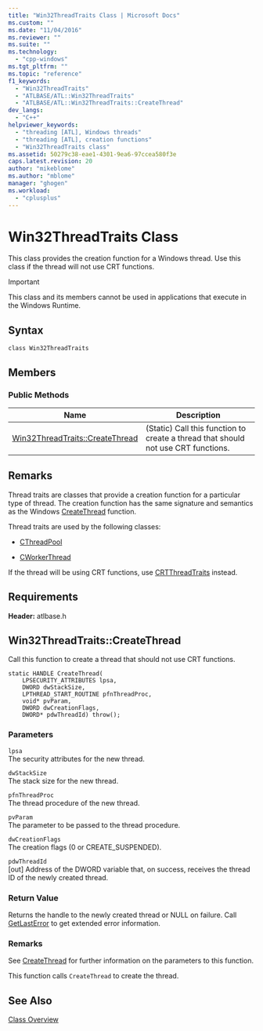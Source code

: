 ```yaml
---
title: "Win32ThreadTraits Class | Microsoft Docs"
ms.custom: ""
ms.date: "11/04/2016"
ms.reviewer: ""
ms.suite: ""
ms.technology: 
  - "cpp-windows"
ms.tgt_pltfrm: ""
ms.topic: "reference"
f1_keywords: 
  - "Win32ThreadTraits"
  - "ATLBASE/ATL::Win32ThreadTraits"
  - "ATLBASE/ATL::Win32ThreadTraits::CreateThread"
dev_langs: 
  - "C++"
helpviewer_keywords: 
  - "threading [ATL], Windows threads"
  - "threading [ATL], creation functions"
  - "Win32ThreadTraits class"
ms.assetid: 50279c38-eae1-4301-9ea6-97ccea580f3e
caps.latest.revision: 20
author: "mikeblome"
ms.author: "mblome"
manager: "ghogen"
ms.workload: 
  - "cplusplus"
---
```

# Win32ThreadTraits Class
This class provides the creation function for a Windows thread. Use this class if the thread will not use CRT functions.  
  
> [!IMPORTANT]
>  This class and its members cannot be used in applications that execute in the Windows Runtime.  
  
## Syntax  
  
```
class Win32ThreadTraits
```  
  
## Members  
  
### Public Methods  
  
|Name|Description|  
|----------|-----------------|  
|[Win32ThreadTraits::CreateThread](#createthread)|(Static) Call this function to create a thread that should not use CRT functions.|  
  
## Remarks  
 Thread traits are classes that provide a creation function for a particular type of thread. The creation function has the same signature and semantics as the Windows [CreateThread](http://msdn.microsoft.com/library/windows/desktop/ms682453) function.  
  
 Thread traits are used by the following classes:  
  
- [CThreadPool](../../atl/reference/cthreadpool-class.md)  
  
- [CWorkerThread](../../atl/reference/cworkerthread-class.md)  
  
 If the thread will be using CRT functions, use [CRTThreadTraits](../../atl/reference/crtthreadtraits-class.md) instead.  
  
## Requirements  
 **Header:** atlbase.h  
  
##  <a name="createthread"></a>  Win32ThreadTraits::CreateThread  
 Call this function to create a thread that should not use CRT functions.  
  
```
static HANDLE CreateThread(
    LPSECURITY_ATTRIBUTES lpsa,
    DWORD dwStackSize,
    LPTHREAD_START_ROUTINE pfnThreadProc,
    void* pvParam,
    DWORD dwCreationFlags,
    DWORD* pdwThreadId) throw();
```  
  
### Parameters  
 `lpsa`  
 The security attributes for the new thread.  
  
 `dwStackSize`  
 The stack size for the new thread.  
  
 `pfnThreadProc`  
 The thread procedure of the new thread.  
  
 `pvParam`  
 The parameter to be passed to the thread procedure.  
  
 `dwCreationFlags`  
 The creation flags (0 or CREATE_SUSPENDED).  
  
 `pdwThreadId`  
 [out] Address of the DWORD variable that, on success, receives the thread ID of the newly created thread.  
  
### Return Value  
 Returns the handle to the newly created thread or NULL on failure. Call [GetLastError](http://msdn.microsoft.com/library/windows/desktop/ms679360) to get extended error information.  
  
### Remarks  
 See [CreateThread](http://msdn.microsoft.com/library/windows/desktop/ms682453) for further information on the parameters to this function.  
  
 This function calls `CreateThread` to create the thread.  
  
## See Also  
 [Class Overview](../../atl/atl-class-overview.md)
